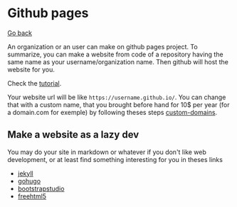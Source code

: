 # Github pages

[Go back](..)

An organization or an user
can make on github pages project. To summarize,
you can make a website from code of a repository
having the same name as your username/organization name.
Then github will host the website for you.

Check the [tutorial](https://pages.github.com/).

Your website url will be like ``https://username.github.io/``.
You can change that with a custom name,
that you brought before hand for 10$ per year (for a domain.com
for exemple) by following theses steps
[custom-domains](https://docs.github.com/en/pages/configuring-a-custom-domain-for-your-github-pages-site/about-custom-domains-and-github-pages).

## Make a website as a lazy dev

You may do your site in markdown or whatever
if you don't like web development, or at least
find something interesting for you in theses links

* [jekyll](https://jekyllrb.com/docs/)
* [gohugo](https://gohugo.io/)
* [bootstrapstudio](https://bootstrapstudio.io/)
* [freehtml5](https://freehtml5.co/)
